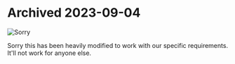 # Archived 2023-09-04

![Sorry](http://i.imgur.com/tH7C7z5.gif)

Sorry this has been heavily modified to work with our specific requirements. It'll not work for anyone else.